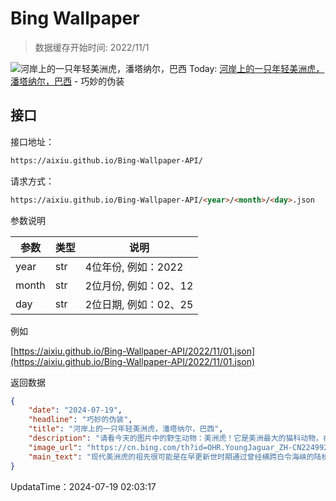 # Bing Wallpaper

> 数据缓存开始时间: 2022/11/1

![河岸上的一只年轻美洲虎，潘塔纳尔，巴西](https://cn.bing.com/th?id=OHR.YoungJaguar_ZH-CN2249923627_1920x1080.webp)
Today: [河岸上的一只年轻美洲虎，潘塔纳尔，巴西](https://cn.bing.com/th?id=OHR.YoungJaguar_ZH-CN2249923627_1920x1080.webp) - 巧妙的伪装

## 接口

接口地址：

```html
https://aixiu.github.io/Bing-Wallpaper-API/
```

请求方式：

```html
https://aixiu.github.io/Bing-Wallpaper-API/<year>/<month>/<day>.json
```

参数说明

| 参数 | 类型 | 说明 |
| - | - | - |
| year | str | 4位年份, 例如：2022 |
| month | str | 2位月份, 例如：02、12 |
| day | str | 2位日期, 例如：02、25 |

例如

[https://aixiu.github.io/Bing-Wallpaper-API/2022/11/01.json](https://aixiu.github.io/Bing-Wallpaper-API/2022/11/01.json)

返回数据

```json
{
    "date": "2024-07-19",
    "headline": "巧妙的伪装",
    "title": "河岸上的一只年轻美洲虎，潘塔纳尔，巴西",
    "description": "请看今天的图片中的野生动物：美洲虎！它是美洲最大的猫科动物，在这里可以看到它在巴西潘塔纳尔的美丽身影。美洲虎大约在200万年前从欧亚大陆经白令海峡迁徙到美洲。如今，美洲虎栖息在从美国西南部林地到阿根廷北部雨林的各种栖息地。",
    "image_url": "https://cn.bing.com/th?id=OHR.YoungJaguar_ZH-CN2249923627_1920x1080.webp",
    "main_text": "现代美洲虎的祖先很可能是在早更新世时期通过曾经横跨白令海峡的陆桥从欧亚大陆进入美洲的。如今，美洲虎的活动范围从美国西南部横跨墨西哥和中美洲大部分地区、亚马逊雨林，向南延伸到巴拉圭和阿根廷北部。"
}
```

UpdataTime：2024-07-19 02:03:17
